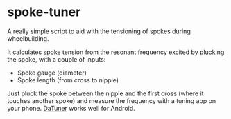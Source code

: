 # spoke-tuner

A really simple script to aid with the tensioning of spokes during wheelbuilding.

It calculates spoke tension from the resonant frequency excited by plucking the spoke, with a couple of inputs:

* Spoke gauge (diameter)
* Spoke length (from cross to nipple)

Just pluck the spoke between the nipple and the first cross (where it touches another spoke) and measure the frequency with a tuning app on your phone. [DaTuner](https://play.google.com/store/apps/details?id=com.bork.dsp.datuna) works well for Android.
